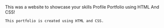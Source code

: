 This was a website to showcase your skills
Profile Portfolio using HTML And CSS!
```
This portfolio is created using HTML and CSS.
